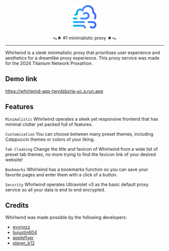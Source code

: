 <div align="center">
  <img src="./blue_whirlwind.png" height="75" /> <br /> <br>
ᯓ★ #1 minimalistic proxy ★ᯓ
</div>

<hr />
Whirlwind is a sleek minimalistic proxy that prioritises user experience and aesthetics for a dreamlike proxy experience. This proxy service was made for the 2024 Titanium Network Proxathon. 

## Demo link 

https://whirlwind-app-twydsbzria-uc.a.run.app

## Features

`Minimalistic` Whirlwind operates a sleek yet responsive frontend that has minimal clutter yet packed full of features.

`Customisation` You can choose between many preset themes, including Catppuccin themes or colors of your liking.

`Tab Cloaking` Change the title and favicon of Whirlwind from a wide list of preset tab themes, no more trying to find the favicon link of your desired website!

`Bookmarks` Whirlwind has a bookmarks function so you can save your favorite pages and enter them with a click of a button.

`Security` Whirlwind operates Ultraviolet v3 as the basic default proxy service so all your data is end to end encrypted.


## Credits

Whirlwind was made possible by the following developers:

- [evynxxz](https://github.com/evynnn)
- [liujustin604](https://github.com/liujustin604)
- [appleflyer](https://github.com/appleflyerv3)
- [player_k12](https://github.com/player-k12)
